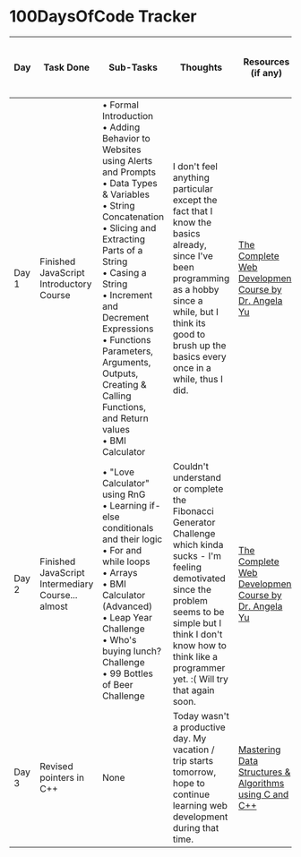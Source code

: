 # 100DaysOfCode Tracker
| Day   | Task Done | Sub-Tasks | Thoughts | Resources (if any) | Proof (Link to Commit, a Screenshot, etc.) |
|-------|-----------|----------|----------|---------------------|-------------|
| Day 1 | Finished JavaScript Introductory Course | &bull; Formal Introduction <br> &bull; Adding Behavior to Websites using Alerts and Prompts <br> &bull; Data Types & Variables  <br> &bull; String Concatenation <br> &bull; Slicing and Extracting Parts of a String <br> &bull; Casing a String <br> &bull; Increment and Decrement Expressions <br> &bull; Functions Parameters, Arguments, Outputs, Creating & Calling Functions, and Return values <br> &bull; BMI Calculator | I don't feel anything particular except the fact that I know the basics already, since I've been programming as a hobby since a while, but I think its good to brush up the basics every once in a while, thus I did. | [The Complete Web Development Course by Dr. Angela Yu](https://www.appbrewery.com/p/the-complete-web-development-course) | commit: [Finished JavaScript for Beginners [2/2]](https://github.com/pratyakshm/web-dev-learn/commit/eb5bd560acc6666151a6d006e256dfa6bb5ef8ff) |
| Day 2 | Finished JavaScript Intermediary Course... almost | &bull; "Love Calculator" using RnG <br> &bull; Learning if-else conditionals and their logic <br> &bull; For and while loops <br> &bull; Arrays <br> &bull; BMI Calculator (Advanced) <br> &bull; Leap Year Challenge <br> &bull; Who's buying lunch? Challenge <br> &bull; 99 Bottles of Beer Challenge | Couldn't understand or complete the Fibonacci Generator Challenge which kinda sucks - I'm feeling demotivated since the problem seems to be simple but I think I don't know how to think like a programmer yet. :( Will try that again soon. | [The Complete Web Development Course by Dr. Angela Yu](https://www.appbrewery.com/p/the-complete-web-development-course) | commit: [Finished JavaScript Intermediate Course](https://github.com/pratyakshm/web-dev-learn/commit/07abea953287aa96d89256b16039c849c3e4394c) |
| Day 3 | Revised pointers in C++ | None | Today wasn't a productive day. My vacation / trip starts tomorrow, hope to continue learning web development during that time. | [Mastering Data Structures & Algorithms using C and C++](https://www.udemy.com/course/datastructurescncpp/) | None |
